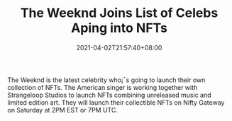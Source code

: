 ﻿---
title: "The Weeknd Joins List of Celebs Aping into NFTs"
date: 2021-04-02T21:57:40+08:00
lastmod: 2021-04-02T16:45:40+08:00
draft: false
authors: ["Lynn"]
description: "The Weeknd is the latest celebrity who¡¯s going to launch their own collection of NFTs. The American singer is working together with Strangeloop Studios to launch NFTs combining unreleased music and limited edition art. They will launch their collectible NFTs on Nifty Gateway on Saturday at 2PM EST or 7PM UTC."
featuredImage: "the-weeknd-joins-list-of-celebs-aping-into-nfts.png"
tags: ["Virtual World","Play to Earn"]
categories: ["news"]
news: ["Virtual World"]
weight: 
lightgallery: true
pinned: false
recommend: false
recommend1: false
---

The Weeknd is the latest celebrity who¡¯s going to launch their own collection of NFTs. The American singer is working together with Strangeloop Studios to launch NFTs combining unreleased music and limited edition art. They will launch their collectible NFTs on Nifty Gateway on Saturday at 2PM EST or 7PM UTC.

<!--more-->

